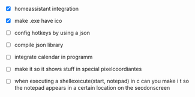 - [x] homeassistant integration

- [x] make .exe have ico

- [ ] config hotkeys by using a json

- [ ] compile json library

- [ ] integrate calendar in programm

- [ ] make it so it shows stuff in special pixelcoordiantes

- [ ] when executing a shellexecute(start, notepad) in c can you make i t so the notepad appears in a certain location on the secdonscreen
